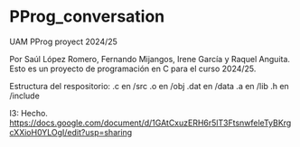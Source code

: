 # PProg_conversation 
UAM PProg proyect 2024/25


Por Saúl López Romero, Fernando Mijangos, Irene García y Raquel Anguita.
Esto es un proyecto de programación en C para el curso 2024/25.

Estructura del respositorio:
    .c en /src
    .o en /obj
    .dat en /data
    .a en /lib
    .h en /include
    

I3: Hecho.
https://docs.google.com/document/d/1GAtCxuzERH6r5lT3FtsnwfeleTyBKrgcXXioH0YLOgI/edit?usp=sharing
